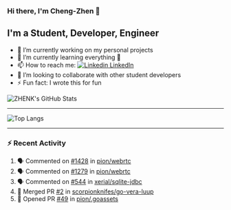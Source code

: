 ### Hi there, I'm Cheng-Zhen 👋

## I'm a Student, Developer, Engineer
- 🔭 I’m currently working on my personal projects
- 🌱 I’m currently learning everything 🤣
- 📫 How to reach me: [![Linkedin](https://i.stack.imgur.com/gVE0j.png) LinkedIn](https://www.linkedin.com/in/chengzhenyang/)
- 👯 I’m looking to collaborate with other student developers
- ⚡ Fun fact: I wrote this for fun


![ZHENK's GitHub Stats](https://github-readme-stats.vercel.app/api?username=scorpionknifes&show_icons=true&count_private=true&theme=dracula)


---

![Top Langs](https://github-readme-stats.vercel.app/api/top-langs/?username=scorpionknifes&layout=compact&theme=dracula&card_width=446)

---

### :zap: Recent Activity

<!--START_SECTION:activity-->
1. 🗣 Commented on [#1428](https://github.com/pion/webrtc/issues/1428) in [pion/webrtc](https://github.com/pion/webrtc)
2. 🗣 Commented on [#1279](https://github.com/pion/webrtc/issues/1279) in [pion/webrtc](https://github.com/pion/webrtc)
3. 🗣 Commented on [#544](https://github.com/xerial/sqlite-jdbc/issues/544) in [xerial/sqlite-jdbc](https://github.com/xerial/sqlite-jdbc)
4. 🎉 Merged PR [#2](https://github.com/scorpionknifes/go-vera-luup/pull/2) in [scorpionknifes/go-vera-luup](https://github.com/scorpionknifes/go-vera-luup)
5. 💪 Opened PR [#49](https://github.com/pion/.goassets/pull/49) in [pion/.goassets](https://github.com/pion/.goassets)
<!--END_SECTION:activity-->
